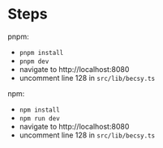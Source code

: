 # Steps

pnpm:

- `pnpm install`
- `pnpm dev`
- navigate to http://localhost:8080
- uncomment line 128 in `src/lib/becsy.ts`

npm:

- `npm install`
- `npm run dev`
- navigate to http://localhost:8080
- uncomment line 128 in `src/lib/becsy.ts`

